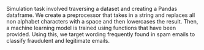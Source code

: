 Simulation task involved traversing a dataset and creating a Pandas dataframe.
We create a preprocessor that takes in a string and replaces all non alphabet characters with a space and then lowercases the result.
Then, a machine learning model is trained using functions that have been provided.
Using this, we target wording frequently found in spam emails to classify fraudulent and legitimate emails.
